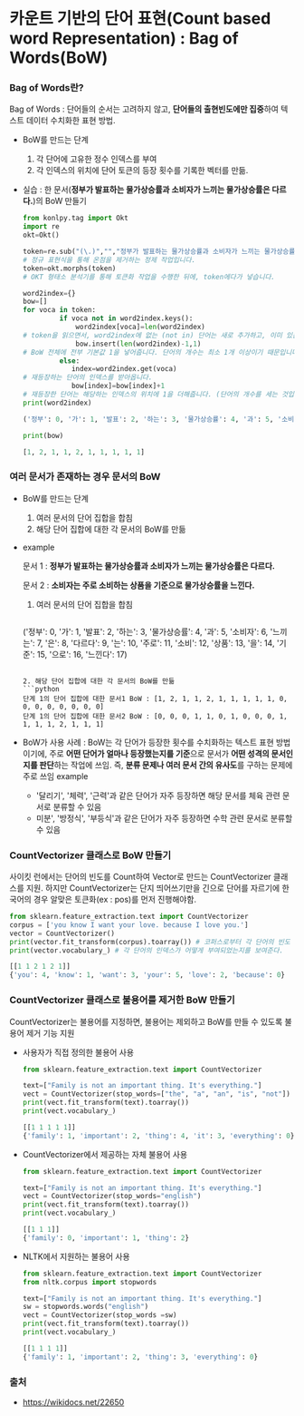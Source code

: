 # 카운트 기반의 단어 표현(Count based word Representation) : Bag of Words(BoW)

### Bag of Words란?

Bag of Words : 단어들의 순서는 고려하지 않고, **단어들의 출현빈도에만 집중**하여 텍스트 데이터 수치화한 표현 방법. 



- BoW를 만드는 단계
  1. 각 단어에 고유한 정수 인덱스를 부여
  2. 각 인덱스의 위치에 단어 토큰의 등장 횟수를 기록한 벡터를 만듦.

- 실습 : 한 문서(**정부가 발표하는 물가상승률과 소비자가 느끼는 물가상승률은 다르다.**)의 BoW 만들기

  ```python
  from konlpy.tag import Okt
  import re  
  okt=Okt()  
  
  token=re.sub("(\.)","","정부가 발표하는 물가상승률과 소비자가 느끼는 물가상승률은 다르다.")  
  # 정규 표현식을 통해 온점을 제거하는 정제 작업입니다.  
  token=okt.morphs(token)  
  # OKT 형태소 분석기를 통해 토큰화 작업을 수행한 뒤에, token에다가 넣습니다.  
  
  word2index={}  
  bow=[]  
  for voca in token:  
           if voca not in word2index.keys():  
               word2index[voca]=len(word2index)  
  # token을 읽으면서, word2index에 없는 (not in) 단어는 새로 추가하고, 이미 있는 단어는 넘깁니다.   
               bow.insert(len(word2index)-1,1)
  # BoW 전체에 전부 기본값 1을 넣어줍니다. 단어의 개수는 최소 1개 이상이기 때문입니다.  
           else:
              index=word2index.get(voca)
  # 재등장하는 단어의 인덱스를 받아옵니다.
              bow[index]=bow[index]+1
  # 재등장한 단어는 해당하는 인덱스의 위치에 1을 더해줍니다. (단어의 개수를 세는 것입니다.)  
  print(word2index)  
  ```

  ```python
  ('정부': 0, '가': 1, '발표': 2, '하는': 3, '물가상승률': 4, '과': 5, '소비자': 6, '느끼는': 7, '은': 8, '다르다': 9)  
  ```

  ```python
  print(bow)
  ```

  ```python
  [1, 2, 1, 1, 2, 1, 1, 1, 1, 1]  
  ```



### 여러 문서가 존재하는 경우 문서의 BoW

- BoW를 만드는 단계

  1. 여러 문서의 단어 집합을 합침
  2. 해당 단어 집합에 대한 각 문서의 BoW를 만듦

- example

  문서 1 : **정부가 발표하는 물가상승률과 소비자가 느끼는 물가상승률은 다르다.**

  문서 2 : **소비자는 주로 소비하는 상품을 기준으로 물가상승률을 느낀다.**
  

  1. 여러 문서의 단어 집합을 합침
     ```python
  ('정부': 0, '가': 1, '발표': 2, '하는': 3, '물가상승률': 4, '과': 5, '소비자': 6, '느끼는': 7, '은': 8, '다르다': 9, '는': 10, '주로': 11, '소비': 12, '상품': 13, '을': 14, '기준': 15, '으로': 16, '느낀다': 17) 
     ```

  2. 해당 단어 집합에 대한 각 문서의 BoW를 만듦
     ```python
     단계 1의 단어 집합에 대한 문서1 BoW : [1, 2, 1, 1, 2, 1, 1, 1, 1, 1, 0, 0, 0, 0, 0, 0, 0, 0]  
     단계 1의 단어 집합에 대한 문서2 BoW : [0, 0, 0, 1, 1, 0, 1, 0, 0, 0, 1, 1, 1, 1, 2, 1, 1, 1]  
     ```

- BoW가 사용 사례 : BoW는 각 단어가 등장한 횟수를 수치화하는 텍스트 표현 방법이기에, 주로 **어떤 단어가 얼마나 등장했는지를 기준**으로 문서가 **어떤 성격의 문서인지를 판단**하는 작업에 쓰임. 즉, **분류 문제나 여러 문서 간의 유사도**를 구하는 문제에 주로 쓰임
  example 
  
  - '달리기', '체력', '근력'과 같은 단어가 자주 등장하면 해당 문서를 체육 관련 문서로 분류할 수 있음
  - 미분', '방정식', '부등식'과 같은 단어가 자주 등장하면 수학 관련 문서로 분류할 수 있음



### **CountVectorizer 클래스로 BoW 만들기**

사이킷 런에서는 단어의 빈도를 Count하여 Vector로 만드는 CountVectorizer 클래스를 지원. 하지만 CountVectorizer는 단지 띄어쓰기만을 긴으로 단어를 자르기에 한국어의 경우 알맞은 토큰화(ex : pos)를 먼저 진행해야함.

```python
from sklearn.feature_extraction.text import CountVectorizer
corpus = ['you know I want your love. because I love you.']
vector = CountVectorizer()
print(vector.fit_transform(corpus).toarray()) # 코퍼스로부터 각 단어의 빈도 수를 기록한다.
print(vector.vocabulary_) # 각 단어의 인덱스가 어떻게 부여되었는지를 보여준다.
```

```python
[[1 1 2 1 2 1]]
{'you': 4, 'know': 1, 'want': 3, 'your': 5, 'love': 2, 'because': 0}
```



### CountVectorizer 클래스로 불용어를 제거한 BoW 만들기

CountVectorizer는 불용어를 지정하면, 불용어는 제외하고 BoW를 만들 수 있도록 불용어 제거 기능 지원

- 사용자가 직접 정의한 불용어 사용

  ```python
  from sklearn.feature_extraction.text import CountVectorizer
  
  text=["Family is not an important thing. It's everything."]
  vect = CountVectorizer(stop_words=["the", "a", "an", "is", "not"])
  print(vect.fit_transform(text).toarray()) 
  print(vect.vocabulary_)
  ```

  ```python
  [[1 1 1 1 1]]
  {'family': 1, 'important': 2, 'thing': 4, 'it': 3, 'everything': 0}
  ```

- CountVectorizer에서 제공하는 자체 불용어 사용

  ```python
  from sklearn.feature_extraction.text import CountVectorizer
  
  text=["Family is not an important thing. It's everything."]
  vect = CountVectorizer(stop_words="english")
  print(vect.fit_transform(text).toarray())
  print(vect.vocabulary_)
  ```

  ```python
  [[1 1 1]]
  {'family': 0, 'important': 1, 'thing': 2}
  ```

- NLTK에서 지원하는 불용어 사용

  ```python
  from sklearn.feature_extraction.text import CountVectorizer
  from nltk.corpus import stopwords
  
  text=["Family is not an important thing. It's everything."]
  sw = stopwords.words("english")
  vect = CountVectorizer(stop_words =sw)
  print(vect.fit_transform(text).toarray()) 
  print(vect.vocabulary_)
  ```

  ```python
  [[1 1 1 1]]
  {'family': 1, 'important': 2, 'thing': 3, 'everything': 0}
  ```



### 출처

- https://wikidocs.net/22650

